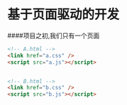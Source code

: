 # 基于页面驱动的开发
####项目之初,我们只有一个页面
```html
<!-- A.html -->
<link href="a.css" />
<script src="a.js"></script>


<!-- B.html -->
<link href="b.css" />
<script src="b.js"></script>
```